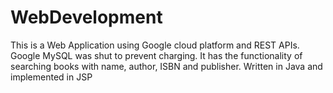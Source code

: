 # WebDevelopment

This is a Web Application using Google cloud platform and REST APIs. Google MySQL was shut to prevent charging.
It has the functionality of searching books with name, author, ISBN and publisher.
Written in Java and implemented in JSP
